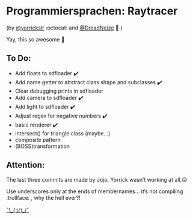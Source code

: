 Programmiersprachen: Raytracer
===========
(by [@yorrickslr](https://github.com/yorrickslr) :octocat: and [@DreadNoize](https://github.com/DreadNoize) :dragon: )

Yay, this so awesome :rocket:

## To Do:

- Add floats to sdfloader :heavy_check_mark:
- Add name getter to abstract class shape and subclasses :heavy_check_mark:
- Clear debugging prints in sdfloader
- Add camera to sdfloader :heavy_check_mark:
- Add light to sdfloader :heavy_check_mark:
- Adjust regex for negative numbers :heavy_check_mark:
- basic renderer :heavy_check_mark:
- intersect() for triangle class (maybe...)
- composite pattern
- (BOSS)transformation

## Attention:

The last three commits are made by Jojo. Yorrick wasn’t working at all.:stuck_out_tongue_winking_eye:

Use underscores only at the ends of membernames... it’s not compiling :trollface: , why the hell ever?! 

[¯\\\_(ツ)_/¯](https://www.youtube.com/watch?v=32UGD0fV45g)
